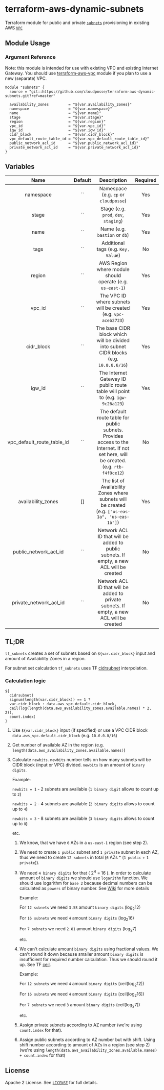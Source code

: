 # terraform-aws-dynamic-subnets

Terraform module for public and private [`subnets`](http://docs.aws.amazon.com/AmazonVPC/latest/UserGuide/VPC_Subnets.html) provisioning in existing AWS [`VPC`](https://aws.amazon.com/vpc)


## Module Usage

### Argument Reference

Note: this module is intended for use with existing VPC and existing Internet Gateway.
You should use [terraform-aws-vpc](https://github.com/cloudposse/terraform-aws-vpc) module if you plan to use a new (separate) VPC.

```hcl
module "subnets" {
  source = "git::https://github.com/cloudposse/terraform-aws-dynamic-subnets.git?ref=master"

  availability_zones         = "${var.availability_zones}"
  namespace                  = "${var.namespace}"
  name                       = "${var.name}"
  stage                      = "${var.stage}"
  region                     = "${var.region}"
  vpc_id                     = "${var.vpc_id}"
  igw_id                     = "${var.igw_id}"
  cidr_block                 = "${var.cidr_block}"
  vpc_default_route_table_id = "${var.vpc_default_route_table_id}"
  public_network_acl_id      = "${var.public_network_acl_id}"
  private_network_acl_id     = "${var.private_network_acl_id}"
}
```


## Variables

|  Name                        |  Default       |  Description                                                                                                                         | Required |
|:----------------------------:|:--------------:|:------------------------------------------------------------------------------------------------------------------------------------:|:--------:|
| namespace                    | ``             | Namespace (e.g. `cp` or `cloudposse`)                                                                                                | Yes      |
| stage                        | ``             | Stage (e.g. `prod`, `dev`, `staging`)                                                                                                | Yes      |
| name                         | ``             | Name  (e.g. `bastion` or `db`)                                                                                                       | Yes      |
| tags                         | ``             | Additional tags (e.g. `Key, Value`)                                                                                                  | No       |
| region                       | ``             | AWS Region where module should operate (e.g. `us-east-1`)                                                                            | Yes      |
| vpc_id                       | ``             | The VPC ID where subnets will be created (e.g. `vpc-aceb2723`)                                                                       | Yes      |
| cidr_block                   | ``             | The base CIDR block which will be divided into subnet CIDR blocks (e.g. `10.0.0.0/16`)                                               | Yes      |
| igw_id                       | ``             | The Internet Gateway ID public route table will point to (e.g. `igw-9c26a123`)                                                       | Yes      |
| vpc_default_route_table_id   | ``             | The default route table for public subnets. Provides access to the Internet. If not set here, will be created. (e.g. `rtb-f4f0ce12`) | No       |
| availability_zones           | []             | The list of Availability Zones where subnets will be created (e.g. `["us-eas-1a", "us-eas-1b"]`)                                     | Yes      |
| public_network_acl_id        | ``             | Network ACL ID that will be added to public subnets.  If empty, a new ACL will be created                                            | No       |
| private_network_acl_id       | ``             | Network ACL ID that will be added to private subnets.  If empty, a new ACL will be created                                           | No       |

## TL;DR

`tf_subnets` creates a set of subnets based on `${var.cidr_block}` input
and amount of Availability Zones in a region.

For subnet set calculation `tf_subnets` uses TF
[cidrsubnet](https://www.terraform.io/docs/configuration/interpolation.html#cidrsubnet-iprange-newbits-netnum-)
interpolation.

### Calculation logic

```hcl
${
  cidrsubnet(
  signum(length(var.cidr_block)) == 1 ?
  var.cidr_block : data.aws_vpc.default.cidr_block,
  ceil(log(length(data.aws_availability_zones.available.names) * 2, 2)),
  count.index)
}
```


1. Use `${var.cidr_block}` input (if specified) or
   use a VPC CIDR block `data.aws_vpc.default.cidr_block` (e.g. `10.0.0.0/16`)
2. Get number of available AZ in the region (e.g. `length(data.aws_availability_zones.available.names)`)
3. Calculate `newbits`. `newbits` number tells on how many subnets will
   be CIDR block (input or VPC) divided. `newbits` is an amount of `binary digits`.

    Example:

    `newbits = 1` - 2 subnets are available (`1 binary digit` allows to count up to `2`)

    `newbits = 2` - 4 subnets are available (`2 binary digits` allows to count up to `4`)

    `newbits = 3` - 8 subnets are available (`3 binary digits` allows to count up to `8`)


    etc.


    1. We know, that we have `6` AZs in a `us-east-1` region (see step 2).
    2. We need to create `1 public` subnet and `1 private` subnet in each AZ,
       thus we need to create `12 subnets` in total (`6` AZs * (`1 public` + `1 private`)).
    3. We need `4 binary digits` for that ( 2<sup>4</sup> = 16 ).
       In order to calculate amount of `binary digits` we should use `logarithm`
       function. We should use logarithm for `base 2` because decimal numbers
       can be calculated as `powers` of binary number.
       See [Wiki](https://en.wikipedia.org/wiki/Binary_number#Decimal)
       for more details

       Example:

       For `12 subnets` we need `3.58` amount `binary digits` (log<sub>2</sub>12)

       For `16 subnets` we need `4` amount `binary digits` (log<sub>2</sub>16)

       For `7 subnets` we need `2.81` amount `binary digits` (log<sub>2</sub>7)

       etc.

    4. We can't calculate amount `binary digits` using fractional values.
       We can't round it down because smaller amount `binary digits` is
       insufficient for required number calculation.
       Thus we should round it up. See TF [ceil](https://www.terraform.io/docs/configuration/interpolation.html#ceil-float-).

       Example:

       For `12 subnets` we need `4` amount `binary digits` (ceil(log<sub>2</sub>12))

       For `16 subnets` we need `4` amount `binary digits` (ceil(log<sub>2</sub>16))

       For `7 subnets` we need `3` amount `binary digits` (ceil(log<sub>2</sub>7))

       etc.

    5. Assign private subnets according to AZ number (we're using `count.index` for that).
    6. Assign public subnets according to AZ number but with shift.
       Using shift number according to amount of AZs in a region (see step 2)
       (we're using `length(data.aws_availability_zones.available.names) + count.index` for that)


## License

Apache 2 License. See [`LICENSE`](LICENSE) for full details.
